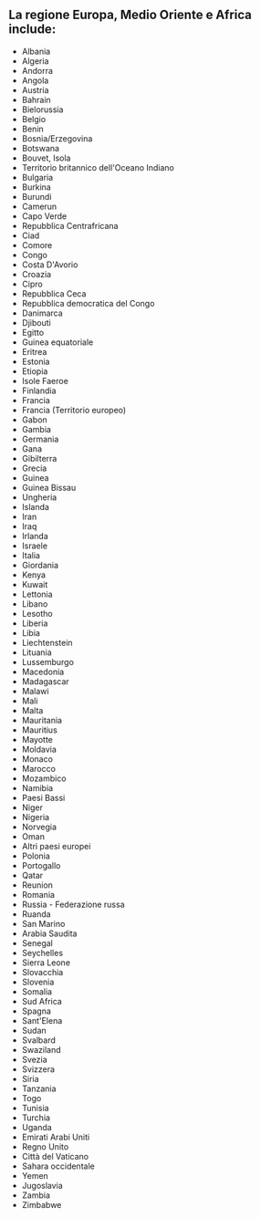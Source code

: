 ## La regione Europa, Medio Oriente e Africa include:

* Albania
* Algeria
* Andorra
* Angola
* Austria
* Bahrain
* Bielorussia
* Belgio
* Benin
* Bosnia/Erzegovina
* Botswana
* Bouvet, Isola
* Territorio britannico dell'Oceano Indiano
* Bulgaria
* Burkina
* Burundi
* Camerun
* Capo Verde
* Repubblica Centrafricana
* Ciad
* Comore
* Congo
* Costa D'Avorio
* Croazia
* Cipro
* Repubblica Ceca
* Repubblica democratica del Congo
* Danimarca
* Djibouti
* Egitto
* Guinea equatoriale
* Eritrea
* Estonia
* Etiopia
* Isole Faeroe
* Finlandia
* Francia
* Francia (Territorio europeo)
* Gabon
* Gambia
* Germania
* Gana
* Gibilterra
* Grecia
* Guinea
* Guinea Bissau
* Ungheria
* Islanda
* Iran
* Iraq
* Irlanda
* Israele
* Italia
* Giordania
* Kenya
* Kuwait
* Lettonia
* Libano
* Lesotho
* Liberia
* Libia
* Liechtenstein
* Lituania
* Lussemburgo
* Macedonia
* Madagascar
* Malawi
* Mali
* Malta
* Mauritania
* Mauritius
* Mayotte
* Moldavia
* Monaco
* Marocco
* Mozambico
* Namibia
* Paesi Bassi
* Niger
* Nigeria
* Norvegia
* Oman
* Altri paesi europei
* Polonia
* Portogallo
* Qatar
* Reunion
* Romania
* Russia - Federazione russa
* Ruanda
* San Marino
* Arabia Saudita
* Senegal
* Seychelles
* Sierra Leone
* Slovacchia
* Slovenia
* Somalia
* Sud Africa
* Spagna
* Sant'Elena
* Sudan
* Svalbard
* Swaziland
* Svezia
* Svizzera
* Siria
* Tanzania
* Togo
* Tunisia
* Turchia
* Uganda
* Emirati Arabi Uniti
* Regno Unito
* Città del Vaticano
* Sahara occidentale
* Yemen
* Jugoslavia
* Zambia
* Zimbabwe
